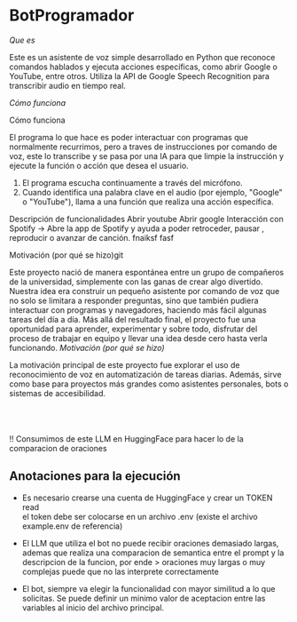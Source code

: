 # BotProgramador

*Que es*

Este es un asistente de voz simple desarrollado en Python que reconoce comandos hablados y ejecuta acciones específicas, como abrir Google o YouTube, entre otros. Utiliza la API de Google Speech Recognition para transcribir audio en tiempo real.


*Cómo funciona*

Cómo funciona

El programa lo que hace es poder interactuar con programas que normalmente recurrimos, pero a traves de instrucciones por comando de voz, este lo transcribe y se pasa por una IA para que limpie la instrucción y ejecute la función o acción que desea el usuario.
1. El programa escucha continuamente a través del micrófono.
2. Cuando identifica una palabra clave en el audio (por ejemplo, "Google" o "YouTube"), llama a una función que realiza una acción específica.


Descripción de funcionalidades
    Abrir youtube
    Abrir google
    Interacción con Spotify -> Abre la app de Spotify y ayuda a poder retroceder, pausar , reproducir o avanzar de canción.
    fnaiksf
    fasf


Motivación (por qué se hizo)git

Este proyecto nació de manera espontánea entre un grupo de compañeros de la universidad, simplemente con las ganas de crear algo divertido.
Nuestra idea era construir un pequeño asistente por comando de voz que no solo se limitara a responder preguntas, sino que también pudiera 
interactuar con programas y navegadores, haciendo más fácil algunas tareas del día a día.
Más allá del resultado final, el proyecto fue una oportunidad para aprender, experimentar y sobre todo, disfrutar del proceso de trabajar en equipo y llevar una idea desde cero hasta verla funcionando.
*Motivación (por qué se hizo)*

La motivación principal de este proyecto fue explorar el uso de reconocimiento de voz en automatización de tareas diarias.
Además, sirve como base para proyectos más grandes como asistentes personales, bots o sistemas de accesibilidad.


\
\
\
!! Consumimos de este LLM en HuggingFace para hacer lo de la comparacion de oraciones


## Anotaciones para la ejecución
* Es necesario crearse una cuenta de HuggingFace y crear un TOKEN read \
el token debe ser colocarse en un archivo .env (existe el archivo example.env de referencia)

* El LLM que utiliza el bot no puede recibir oraciones demasiado largas, ademas que realiza una comparacion de semantica entre el prompt y la descripcion de la funcion, por ende > oraciones muy largas o muy complejas puede que no las interprete correctamente

* El bot, siempre va elegir la funcionalidad con mayor similitud a lo que solicitas. Se puede definir un minimo valor de aceptacion entre las variables al inicio del archivo principal.
